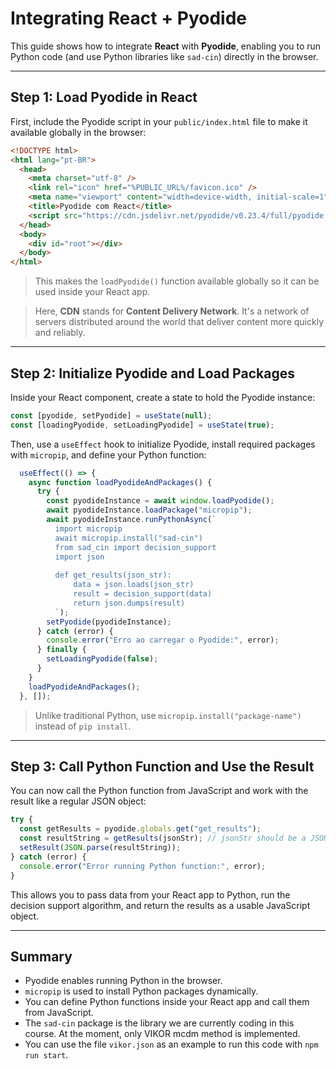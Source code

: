 # Integrating React + Pyodide

This guide shows how to integrate **React** with **Pyodide**, enabling you to run Python code (and use Python libraries like `sad-cin`) directly in the browser.

---

## Step 1: Load Pyodide in React

First, include the Pyodide script in your `public/index.html` file to make it available globally in the browser:

```html
<!DOCTYPE html>
<html lang="pt-BR">
  <head>
    <meta charset="utf-8" />
    <link rel="icon" href="%PUBLIC_URL%/favicon.ico" />
    <meta name="viewport" content="width=device-width, initial-scale=1" />
    <title>Pyodide com React</title>
    <script src="https://cdn.jsdelivr.net/pyodide/v0.23.4/full/pyodide.js"></script>
  </head>
  <body>
    <div id="root"></div>
  </body>
</html>
```

> This makes the `loadPyodide()` function available globally so it can be used inside your React app.

> Here, **CDN** stands for **Content Delivery Network**. It's a network of servers distributed around the world that deliver content more quickly and reliably.

---

## Step 2: Initialize Pyodide and Load Packages

Inside your React component, create a state to hold the Pyodide instance:

```js
const [pyodide, setPyodide] = useState(null);
const [loadingPyodide, setLoadingPyodide] = useState(true);
```

Then, use a `useEffect` hook to initialize Pyodide, install required packages with `micropip`, and define your Python function:

```js
  useEffect(() => {
    async function loadPyodideAndPackages() {
      try {
        const pyodideInstance = await window.loadPyodide();
        await pyodideInstance.loadPackage("micropip");
        await pyodideInstance.runPythonAsync(`
          import micropip
          await micropip.install("sad-cin")
          from sad_cin import decision_support
          import json
          
          def get_results(json_str):
              data = json.loads(json_str)
              result = decision_support(data)
              return json.dumps(result)
          `);
        setPyodide(pyodideInstance);
      } catch (error) {
        console.error("Erro ao carregar o Pyodide:", error);
      } finally {
        setLoadingPyodide(false);
      }
    }
    loadPyodideAndPackages();
  }, []);
```

> Unlike traditional Python, use `micropip.install("package-name")` instead of `pip install`.

---

## Step 3: Call Python Function and Use the Result

You can now call the Python function from JavaScript and work with the result like a regular JSON object:

```js
try {
  const getResults = pyodide.globals.get("get_results");
  const resultString = getResults(jsonStr); // jsonStr should be a JSON string
  setResult(JSON.parse(resultString));
} catch (error) {
  console.error("Error running Python function:", error);
}
```

This allows you to pass data from your React app to Python, run the decision support algorithm, and return the results as a usable JavaScript object.

---

## Summary

- Pyodide enables running Python in the browser.
- `micropip` is used to install Python packages dynamically.
- You can define Python functions inside your React app and call them from JavaScript.
- The `sad-cin` package is the library we are currently coding in this course. At the moment, only VIKOR mcdm method is implemented.
- You can use the file `vikor.json` as an example to run this code with `npm run start`.